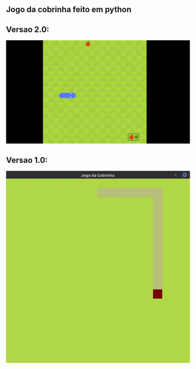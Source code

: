 ## Jogo da cobrinha feito em python 

## Versao 2.0:

![2.0](https://github.com/Alexandre-Paulo-Silva/jogo-da-cobrinha/blob/main/gif.gif)

## Versao 1.0: 

![1.0](https://github.com/Alexandre-Paulo-Silva/jogo-da-cobrinha/blob/main/tela1.jpg)

